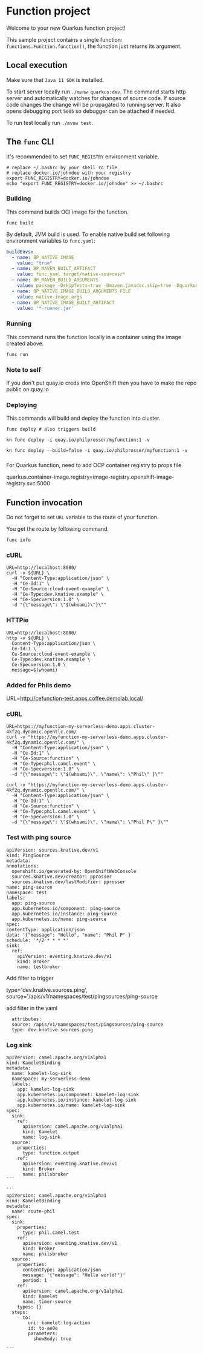 # Function project

Welcome to your new Quarkus function project!

This sample project contains a single function: `functions.Function.function()`,
the function just returns its argument.

## Local execution
Make sure that `Java 11 SDK` is installed.

To start server locally run `./mvnw quarkus:dev`.
The command starts http server and automatically watches for changes of source code.
If source code changes the change will be propagated to running server. It also opens debugging port `5005`
so debugger can be attached if needed.

To run test locally run `./mvnw test`.

## The `func` CLI

It's recommended to set `FUNC_REGISTRY` environment variable.
```shell script
# replace ~/.bashrc by your shell rc file
# replace docker.io/johndoe with your registry
export FUNC_REGISTRY=docker.io/johndoe
echo "export FUNC_REGISTRY=docker.io/johndoe" >> ~/.bashrc 
```

### Building

This command builds OCI image for the function.

```shell script
func build
```

By default, JVM build is used.
To enable native build set following environment variables to `func.yaml`:
```yaml
buildEnvs:
  - name: BP_NATIVE_IMAGE
    value: "true"
  - name: BP_MAVEN_BUILT_ARTIFACT
    value: func.yaml target/native-sources/*
  - name: BP_MAVEN_BUILD_ARGUMENTS
    value: package -DskipTests=true -Dmaven.javadoc.skip=true -Dquarkus.package.type=native-sources
  - name: BP_NATIVE_IMAGE_BUILD_ARGUMENTS_FILE
    value: native-image.args
  - name: BP_NATIVE_IMAGE_BUILT_ARTIFACT
    value: '*-runner.jar'
```

### Running

This command runs the function locally in a container
using the image created above.
```shell script
func run
```

### Note to self

If you don't put quay.io creds into OpenShift then you have to make the repo public on quay.io

### Deploying

This commands will build and deploy the function into cluster.

```shell script
func deploy # also triggers build
```

```
kn func deploy -i quay.io/philprosser/myfunction:1 -v
```
```
kn func deploy --build=false -i quay.io/philprosser/myfunction:1 -v
```

###

For Quarkus function, need to add OCP container registry to props file

quarkus.container-image.registry=image-registry.openshift-image-registry.svc:5000

## Function invocation

Do not forget to set `URL` variable to the route of your function.

You get the route by following command.
```shell script
func info
```

### cURL

```shell script
URL=http://localhost:8080/
curl -v ${URL} \
  -H "Content-Type:application/json" \
  -H "Ce-Id:1" \
  -H "Ce-Source:cloud-event-example" \
  -H "Ce-Type:dev.knative.example" \
  -H "Ce-Specversion:1.0" \
  -d "{\"message\": \"$(whoami)\"}\""
```

### HTTPie

```shell script
URL=http://localhost:8080/
http -v ${URL} \
  Content-Type:application/json \
  Ce-Id:1 \
  Ce-Source:cloud-event-example \
  Ce-Type:dev.knative.example \
  Ce-Specversion:1.0 \
  message=$(whoami)
```

### Added for Phils demo

URL=http://cefunction-test.apps.coffee.demolab.local/

### cURL

```shell script
URL=https://myfunction-my-serverless-demo.apps.cluster-4kf2q.dynamic.opentlc.com/
curl -v "https://myfunction-my-serverless-demo.apps.cluster-4kf2q.dynamic.opentlc.com/" \
  -H "Content-Type:application/json" \
  -H "Ce-Id:1" \
  -H "Ce-Source:function" \
  -H "Ce-Type:phil.camel.event" \
  -H "Ce-Specversion:1.0" \
  -d "{\"message\": \"$(whoami)\", \"name\": \"Phil\" }\""
```
```
curl -v "https://myfunction-my-serverless-demo.apps.cluster-4kf2q.dynamic.opentlc.com/" \
  -H "Content-Type:application/json" \
  -H "Ce-Id:1" \
  -H "Ce-Source:function" \
  -H "Ce-Type:phil.camel.event" \
  -H "Ce-Specversion:1.0" \
  -d "{\"message\": \"$(whoami)\", \"name\": \"Phil P\" }\""
```
  ### Test with ping source 

  ```
apiVersion: sources.knative.dev/v1
kind: PingSource
metadata:
  annotations:
    openshift.io/generated-by: OpenShiftWebConsole
    sources.knative.dev/creator: pprosser
    sources.knative.dev/lastModifier: pprosser
  name: ping-source
  namespace: test
  labels:
    app: ping-source
    app.kubernetes.io/component: ping-source
    app.kubernetes.io/instance: ping-source
    app.kubernetes.io/name: ping-source
spec:
  contentType: application/json
  data: '{"message": "Hello", "name": "Phil P" }'
  schedule: '*/2 * * * *'
  sink:
    ref:
      apiVersion: eventing.knative.dev/v1
      kind: Broker
      name: testbroker
  ```

  Add filter to trigger

  type='dev.knative.sources.ping', source='/apis/v1/namespaces/test/pingsources/ping-source

  add filter in the yaml

      attributes:
      source: /apis/v1/namespaces/test/pingsources/ping-source
      type: dev.knative.sources.ping


### Log sink
``````
apiVersion: camel.apache.org/v1alpha1
kind: KameletBinding
metadata:
  name: kamelet-log-sink
  namespace: my-serverless-demo
  labels:
    app: kamelet-log-sink
    app.kubernetes.io/component: kamelet-log-sink
    app.kubernetes.io/instance: kamelet-log-sink
    app.kubernetes.io/name: kamelet-log-sink
spec:
  sink:
    ref:
      apiVersion: camel.apache.org/v1alpha1
      kind: Kamelet
      name: log-sink
  source:
    properties:
      type: function.output
    ref:
      apiVersion: eventing.knative.dev/v1
      kind: Broker
      name: philsbroker
```

```
apiVersion: camel.apache.org/v1alpha1
kind: KameletBinding
metadata:
  name: route-phil
spec:
  sink:
    properties:
      type: phil.camel.test
    ref:
      apiVersion: eventing.knative.dev/v1
      kind: Broker
      name: philsbroker
  source:
    properties:
      contentType: application/json
      message: '{"message": "Hello world!"}'
      period: 1
    ref:
      apiVersion: camel.apache.org/v1alpha1
      kind: Kamelet
      name: timer-source
    types: {}
  steps:
    - to:
        uri: kamelet:log-action
        id: to-ae0e
        parameters:
          showBody: true

```